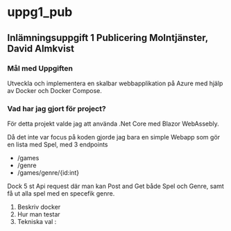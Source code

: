 # uppg1_pub
## Inlämningsuppgift 1 Publicering Molntjänster, David Almkvist

### Mål med Uppgiften
Utveckla och implementera en skalbar webbapplikation på Azure med
hjälp av Docker och Docker Compose. 


### Vad har jag gjort för project?
För detta projekt valde jag att använda .Net Core med Blazor WebAssebly.

Då det inte var focus på koden gjorde jag bara en simple Webapp som gör en lista med Spel, med 3 endpoints
- /games
- /genre
- /games/genre/{id:int}

Dock 5 st Api request där man kan Post and Get både Spel och Genre, samt få ut alla spel med en specefik genre.






1.	Beskriv docker
2.	Hur man testar
3.	Tekniska val :
